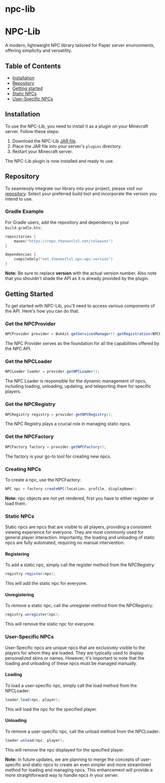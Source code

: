 # npc-lib


# NPC-Lib

A modern, lightweight NPC library tailored for Paper server environments, offering simplicity and versatility.

## Table of Contents

- [Installation](#installation)
- [Repository](#repository)
- [Getting started](#getting-started)
- [Static NPCs](#static-npcs)
- [User-Specific NPCs](#user-specific-npcs)

## Installation

To use the NPC-Lib, you need to install it as a plugin on your Minecraft server. Follow these steps:

1. Download the NPC-Lib [JAR file](https://hangar.papermc.io/TheNextLvl/NPC-Lib/versions).
2. Place the JAR file into your server's `plugins` directory.
3. Restart your Minecraft server.

The NPC-Lib plugin is now installed and ready to use.

## Repository

To seamlessly integrate our library into your project, please visit
our [repository](https://repo.thenextlvl.net/#/releases/net/thenextlvl/npc/api).
Select your preferred build tool and incorporate the version you intend to use.

### Gradle Example

For Gradle users, add the repository and dependency to your `build.gradle.kts`:

```kt
repositories {
    maven("https://repo.thenextlvl.net/releases")
}

dependencies {
    compileOnly("net.thenextlvl.npc:api:version")
}
```

**Note:** Be sure to replace **version** with the actual version number.
Also note that you shouldn't shade the API as it is already provided by the plugin.

## Getting Started

To get started with NPC-Lib, you'll need to access various components of the API. Here's how you can do that:

### Get the NPCProvider

```java
NPCProvider provider = Bukkit.getServicesManager().getRegistration(NPCProvider.class).getProvider();
```

The NPC Provider serves as the foundation for all the capabilities offered by the NPC API.

### Get the NPCLoader

```java
NPCLoader loader = provider.getNPCLoader();
```

The NPC Loader is responsible for the dynamic management of npcs, including loading, unloading, updating, and
teleporting them for specific players.

### Get the NPCRegistry

```java
NPCRegistry registry = provider.getNPCRegistry();
```

The NPC Registry plays a crucial role in managing static npcs.

### Get the NPCFactory

```java
NPCFactory factory = provider.getNPCFactory();
```

The factory is your go-to tool for creating new npcs.

### Creating NPCs

To create a npc, use the NPCFactory:

```java
NPC npc = factory.createNPC(location, profile, displayName);
```

**Note:** npc objects are not yet rendered, first you have to either register or load them.

### Static NPCs

Static npcs are npcs that are visible to all players, providing a consistent viewing experience for everyone.
They are most commonly used for general player interaction.
Importantly, the loading and unloading of static npcs are fully automated, requiring no manual intervention.

#### Registering

To add a static npc, simply call the register method from the NPCRegistry:

```java
registry.register(npc);
```

This will add the static npc for everyone.

#### Unregistering

To remove a static npc, call the unregister method from the NPCRegistry:

```java
registry.unregister(npc);
```

This will remove the static npc for everyone.

### User-Specific NPCs

User-Specific npcs are unique npcs that are exclusively visible to the players for whom they are loaded.
They are typically used to display personalized skins or names.
However, it's important to note that the loading and unloading of these npcs must be managed manually.

#### Loading

To load a user-specific npc, simply call the load method from the NPCLoader:

```java
loader.load(npc, player);
```

This will load the npc for the specified player.

#### Unloading

To remove a user-specific npc, call the unload method from the NPCLoader:

```java
loader.unload(npc, player);
```

This will remove the npc displayed for the specified player.

**Note:** In future updates, we are planning to merge the concepts of user-specific and static npcs to create an
even simpler and more streamlined method for loading and managing npcs.
This enhancement will provide a more straightforward way to handle npcs in your server.